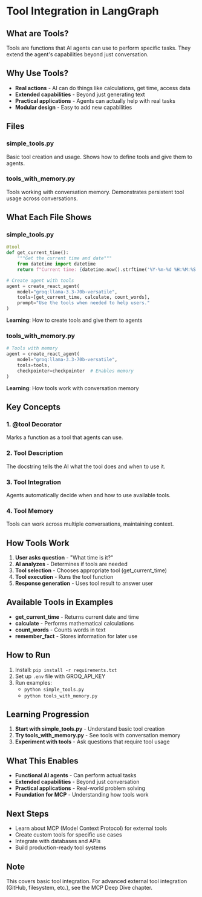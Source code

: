 # Tool Integration in LangGraph

## What are Tools?

Tools are functions that AI agents can use to perform specific tasks. They extend the agent's capabilities beyond just conversation.

## Why Use Tools?

- **Real actions** - AI can do things like calculations, get time, access data
- **Extended capabilities** - Beyond just generating text
- **Practical applications** - Agents can actually help with real tasks
- **Modular design** - Easy to add new capabilities

## Files

### simple_tools.py
Basic tool creation and usage. Shows how to define tools and give them to agents.

### tools_with_memory.py
Tools working with conversation memory. Demonstrates persistent tool usage across conversations.

## What Each File Shows

### simple_tools.py
```python
@tool
def get_current_time():
    """Get the current time and date"""
    from datetime import datetime
    return f"Current time: {datetime.now().strftime('%Y-%m-%d %H:%M:%S')}"

# Create agent with tools
agent = create_react_agent(
    model="groq:llama-3.3-70b-versatile",
    tools=[get_current_time, calculate, count_words],
    prompt="Use the tools when needed to help users."
)
```
**Learning**: How to create tools and give them to agents

### tools_with_memory.py
```python
# Tools with memory
agent = create_react_agent(
    model="groq:llama-3.3-70b-versatile",
    tools=tools,
    checkpointer=checkpointer  # Enables memory
)
```
**Learning**: How tools work with conversation memory

## Key Concepts

### 1. @tool Decorator
Marks a function as a tool that agents can use.

### 2. Tool Description
The docstring tells the AI what the tool does and when to use it.

### 3. Tool Integration
Agents automatically decide when and how to use available tools.

### 4. Tool Memory
Tools can work across multiple conversations, maintaining context.

## How Tools Work

1. **User asks question** - "What time is it?"
2. **AI analyzes** - Determines if tools are needed
3. **Tool selection** - Chooses appropriate tool (get_current_time)
4. **Tool execution** - Runs the tool function
5. **Response generation** - Uses tool result to answer user

## Available Tools in Examples

- **get_current_time** - Returns current date and time
- **calculate** - Performs mathematical calculations
- **count_words** - Counts words in text
- **remember_fact** - Stores information for later use

## How to Run

1. Install: `pip install -r requirements.txt`
2. Set up `.env` file with GROQ_API_KEY
3. Run examples:
   - `python simple_tools.py`
   - `python tools_with_memory.py`

## Learning Progression

1. **Start with simple_tools.py** - Understand basic tool creation
2. **Try tools_with_memory.py** - See tools with conversation memory
3. **Experiment with tools** - Ask questions that require tool usage

## What This Enables

- **Functional AI agents** - Can perform actual tasks
- **Extended capabilities** - Beyond just conversation
- **Practical applications** - Real-world problem solving
- **Foundation for MCP** - Understanding how tools work

## Next Steps

- Learn about MCP (Model Context Protocol) for external tools
- Create custom tools for specific use cases
- Integrate with databases and APIs
- Build production-ready tool systems

## Note

This covers basic tool integration. For advanced external tool integration (GitHub, filesystem, etc.), see the MCP Deep Dive chapter.
